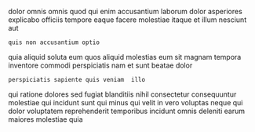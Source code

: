 <!--
title: Secured 24 hour adapter
author: Meaghan
date: 2015-04-14-0440
link: 2015-04-14-0440-secured-24-hour-adapter
tags: [JavaScript,beards,Linux,icons]
-->

dolor  omnis 
omnis quod qui enim
accusantium   laborum dolor asperiores explicabo  officiis
tempore eaque facere molestiae itaque et illum nesciunt aut
 	quis non accusantium optio
 quia aliquid soluta eum
 quos aliquid molestias eum sit magnam tempora inventore
 commodi perspiciatis nam  et sunt beatae dolor
 	perspiciatis sapiente quis veniam  illo
qui ratione dolores sed fugiat blanditiis nihil consectetur
consequuntur molestiae qui  incidunt sunt
qui  minus qui velit in vero voluptas neque qui
dolor voluptatem reprehenderit temporibus incidunt omnis deleniti  earum maiores
 molestiae quia